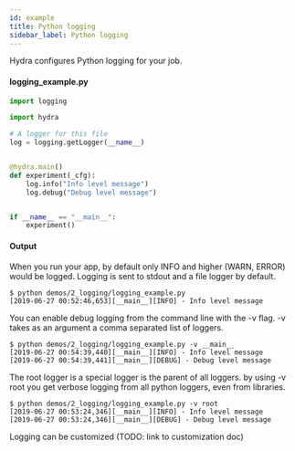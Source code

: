 ```yaml
---
id: example
title: Python logging
sidebar_label: Python logging
---
```


Hydra configures Python logging for your job.
#### logging_example.py
```python
import logging

import hydra

# A logger for this file
log = logging.getLogger(__name__)


@hydra.main()
def experiment(_cfg):
    log.info("Info level message")
    log.debug("Debug level message")


if __name__ == "__main__":
    experiment()
```

#### Output
When you run  your app, by default only INFO and higher (WARN, ERROR) would be logged.
Logging is sent to stdout and a file logger by default.
```text
$ python demos/2_logging/logging_example.py
[2019-06-27 00:52:46,653][__main__][INFO] - Info level message
```

You can enable debug logging from the command line with the -v flag.
-v takes as an argument a comma separated list of loggers.
```text
$ python demos/2_logging/logging_example.py -v __main__
[2019-06-27 00:54:39,440][__main__][INFO] - Info level message
[2019-06-27 00:54:39,441][__main__][DEBUG] - Debug level message
```
The root logger is a special logger is the parent of all loggers. by using -v root you get verbose logging from
all python loggers, even from libraries.

```text
$ python demos/2_logging/logging_example.py -v root
[2019-06-27 00:53:24,346][__main__][INFO] - Info level message
[2019-06-27 00:53:24,346][__main__][DEBUG] - Debug level message
```

Logging can be customized (TODO: link to customization doc)